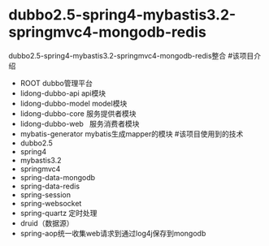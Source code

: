 # dubbo2.5-spring4-mybastis3.2-springmvc4-mongodb-redis
dubbo2.5-spring4-mybastis3.2-springmvc4-mongodb-redis整合
#该项目介绍
 - ROOT dubbo管理平台
 - lidong-dubbo-api api模块
 - lidong-dubbo-model model模块
 - lidong-dubbo-core  服务提供者模块
 - lidong-dubbo-web   服务消费者模块
 - mybatis-generator  mybatis生成mapper的模块
#该项目使用到的技术
 - dubbo2.5 
 - spring4
 -  mybastis3.2 
 - springmvc4 
 - spring-data-mongodb
 - spring-data-redis 
 - spring-session
 - spring-websocket
 - spring-quartz 定时处理
 -  druid（数据源） 
 - spring-aop统一收集web请求到通过log4j保存到mongodb

